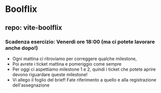 # Boolflix
## repo: vite-boolflix
### Scadenza esercizio: Venerdì ore 18:00 (ma ci potete lavorare anche dopo!)
- Ogni mattina ci ritroviamo per correggere qualche milestone,
- Poi avrete i ticket mattina e pomeriggio come sempre
- Per oggi  ci aspettiamo milestone 1 e 2, quindi i ticket che potete aprire devono riguardare queste milestone!
- Vi allego il foglio del brief! Fate riferimento a quello e alla registrazione dell'assegnazione
